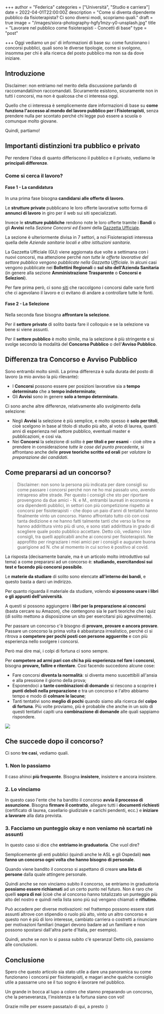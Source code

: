 +++
author = "Federica"
categories = ["Università", "Studio e carriera"]
date = 2022-04-01T22:00:00Z
description = "Come si diventa dipendente pubblico da fisioterapista? Ci sono diversi modi, scopriamo quali."
draft = true
image = "/images/siora-photography-hgfy1mzy-y0-unsplash.jpg"
title = "Lavorare nel pubblico come fisioterapisti - Concetti di base"
type = "post"

+++
Oggi vediamo un po' di informazioni di base su: come funzionano i concorsi pubblici, quali sono le diverse tipologie, come si svolgono, insomma per chi è alla ricerca del posto pubblico ma non sa da dove iniziare.

## Introduzione

Disclaimer: non entriamo nel merito della discussione parlando di raccomandati/non raccomandati. Sicuramente esistono, sicuramente non in tutti i concorsi, ma non è qualcosa che ci interessa oggi.

Quello che ci interessa è semplicemente dare informazioni di base su **come funziona l'accesso al mondo del lavoro pubblico per i Fisioterapisti**, senza prendere nulla per scontato perché chi legge può essere a scuola o comunque molto giovane.

Quindi, partiamo!

## Importanti distinzioni tra pubblico e privato

Per rendere l'idea di quanto differiscono il pubblico e il privato, vediamo le **principali differenze**.

### Come si cerca il lavoro?

#### Fase 1 - La candidatura

In una prima fase bisogna **candidarsi alle offerte di lavoro**.

Le **strutture private** pubblicano le loro offerte lavorative sotto forma di **annunci di lavoro** in giro per il web sui siti specializzati.

Invece le **strutture pubbliche** rendono note le loro offerte tramite i **Bandi** o gli **Avvisi** nella _Sezione Concorsi ed Esami_ della [Gazzetta Ufficiale](https://www.gazzettaufficiale.it/ "Gazzetta Ufficiale - Archivio ").

La sezione è ulteriormente divisa in 7 settori, a noi Fisioterapisti interessa quella delle _Aziende sanitarie locali e altre istituzioni sanitarie._

La Gazzetta Ufficiale (GU) viene aggiornata due volte a settimana con i nuovi concorsi, ma attenzione perché _non tutte le offerte lavorative del settore pubblico vengono pubblicate nella Gazzetta Ufficiale_. In alcuni casi vengono pubblicate nei **Bollettini Regionali** o **sul sito dell'Azienda Sanitaria** (in genere alla sezione **Amministrazione Trasparente** o **Concorsi e Selezioni**).

Per fare prima però, ci sono [siti](https://www.concorsipubblici.com/concorsi-fisioterapista.htm "Concorsi per Fisioterapisti | ConcorsiPubblici.com") che raccolgono i concorsi dalle varie fonti che ci agevolano il lavoro e ci evitano di andare a controllare tutte le fonti.

#### Fase 2 - La Selezione

Nella seconda fase bisogna **affrontare la selezione**.

Per il **settore privato** di solito basta fare il colloquio e se la selezione va bene si viene assunti.

Per il **settore pubblico** è molto simile, ma la selezione è più stringente e si svolge secondo la modalità del **Concorso Pubblico** o dell'**Avviso Pubblico**.

## Differenza tra Concorso e Avviso Pubblico

Sono entrambi molto simili. La prima differenza è sulla durata del posto di lavoro (a mio avviso la più rilevante):

* I **Concorsi** possono essere per posizioni lavorative sia a **tempo determinato** che a **tempo indeterminato**;
* Gli **Avvisi** sono in genere **solo a tempo determinato**.

Ci sono anche altre differenze, relativamente allo svolgimento della selezione:

* Negli **Avvisi** la selezione è più semplice, e molto spesso è **solo per titoli**, cioè scelgono in base al titolo di studio più alto, al voto di laurea, quanti anni di esperienza nel settore pubblico, eventuali master e pubblicazioni, e così via.
* Nei **Concorsi** la selezione di solito è **per titoli e per esami** - cioè oltre a prendere in considerazione _tutte le cose del punto precedente_, si affrontano anche delle **prove teoriche scritte ed orali** per _valutare la preparazione dei candidati_.

## Come prepararsi ad un concorso?

> Disclaimer: non sono la persona più indicata per dare consigli su come passare i concorsi perché non ne ho mai passato uno, avendo intrapreso altre strade. Per questo i consigli che sto per riportare provengono da due amici - N. e M., entrambi laureati in economia e ora dipendenti pubblici, in settori con più competizione rispetto ai concorsi per fisioterapisti - che dopo un paio d'anni di tentativi hanno finalmente vinto un concorso. Hanno affrontato tutto ciò con così tanta dedizione e ne hanno fatti talmente tanti che verso la fine ne hanno addirittura vinto più di uno, e sono stati addirittura in grado di scegliere quale posto pubblico accettare. Detto ciò, vediamo i loro consigli, tra quelli applicabili anche ai concorsi per fisioterapisti. Ne approfitto per ringraziare i miei amici per i consigli e augurare buona guarigione ad N. che al momento in cui scrivo è positivo al covid.

La risposta (decisamente banale, ma è un articolo molto introduttivo sul tema) a come prepararsi ad un concorso è: **studiando, esercitandosi sui test e facendo più concorsi possibile**. 

Le **materie da studiare** di solito sono elencate **all'interno dei bandi**, e questo basta a darci un indirizzo.

Per quanto riguarda il materiale da studiare, volendo **si possono usare i libri o gli appunti dell'università**. 

A questi si possono aggiungere i **libri per la preparazione ai concorsi** (basta cercare su Amazon), che contengono sia le parti teoriche che i quiz (di solito mettono a disposizione un sito per esercitarsi più agevolmente).

Per passare un concorso c'è bisogno di **provare, provare e ancora provare**. Passare un concorso la prima volta è abbastanza irrealistico, perché ci si ritrova a **competere per pochi posti con persone agguerrite** e con più esperienza nello svolgere i concorsi.

Però mai dire mai, i colpi di fortuna ci sono sempre.

Per **competere ad armi pari con chi ha più esperienza nel fare i concorsi**, bisogna **provare, fallire e ritentare**. Così facendo succedono alcune cose:

* Fare concorsi **diventa la normalità**: si diventa meno suscettibili all'ansia e alla pressione il giorno della prova;
* Esponendoci a **tante combinazioni di domande** si riescono a scoprire **i punti deboli nella preparazione** e tra un concorso e l'altro abbiamo tempo e modo di **colmare le lacune**;
* Tanti tentativi sono **meglio di pochi** quando siamo alla ricerca del **colpo di fortuna**. Più volte proviamo, più è probabile che anche in un solo di questi tentativi capiti una **combinazione di domande** alle quali sappiamo rispondere.

![](/images/markus-winkler-8-x2_qetdlq-unsplash.jpg)

## Che succede dopo il concorso?

Ci sono **tre casi**, vediamo quali.

### 1. Non lo passiamo

Il caso ahinoi **più frequente**. Bisogna **insistere**, insistere e ancora insistere.

### 2. Lo vinciamo

In questo caso l'ente che ha bandito il concorso **avvia il processo di assunzione**. Bisogna **firmare il contratto**, allegare tutti i **documenti richiesti** (certificato di laurea, casellario giudiziale e carichi pendenti, ecc.) e **iniziare a lavorare** alla data prevista.

### 3. Facciamo un punteggio okay e non veniamo nè scartati nè assunti

In questo caso si dice che **entriamo in graduatoria**. Che vuol dire?

Semplicemente gli enti pubblici (quindi anche le ASL e gli Ospedali) **non fanno un concorso ogni volta che hanno bisogno di personale**.

Quando viene bandito il concorso si aspettano di creare **una lista di persone** dalla quale attingere personale.

Quindi anche se non vinciamo subito il concorso, se entriamo in graduatoria **possiamo essere richiamati** ad un certo punto nel futuro. Non è raro che quelli **sopra di noi** (cioè che al concorso hanno totalizzato un punteggio più alto del nostro e quindi nella lista sono più su) vengano chiamati e **rifiutino**.

Può accadere per diverse motivazioni: nel frattempo possono essere stati assunti altrove con stipendio o ruolo più alto, vinto un altro concorso e questo non è più di loro interesse, cambiato carriera o costretti a rinunciare per motivazioni familiari (magari devono badare ad un familiare e non possono spostarsi dall'altra parte d'Italia, per esempio).

Quindi, anche se non lo si passa subito c'è speranza! Detto ciò, passiamo alle conclusioni.

## Conclusione

Spero che questo articolo sia stato utile a dare una panoramica su come funzionano i concorsi per fisioterapisti, e magari anche qualche consiglio utile a passarne uno se il tuo sogno è lavorare nel pubblico.

Un grande in bocca al lupo a coloro che stanno preparando un concorso, che la perseveranza, l'insistenza e la fortuna siano con voi!

Grazie mille per essere passata/o di qui, a presto :)